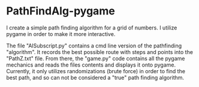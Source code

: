 # PathFindAlg-pygame
I create a simple path finding algorithm for a grid of numbers. I utilize pygame in order to make it more interactive. 

The file "AISubscript.py" contains a cmd line version of the pathfinding "algorithm". It records the best possible route with steps and points into the "PathZ.txt" file. From there, the "game.py" code contains all the pygame mechanics and reads the files contents and displays it onto pygame.
Currently, it only utilizes randomizations (brute force) in order to find the best path, and so can not be considered a "true" path finding algorithm.
